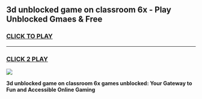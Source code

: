 
## 3d unblocked game on classroom 6x - Play Unblocked Gmaes & Free
<h3>
<a href="https://news.freeplayer.one?title=3d_unblocked_game_on_classroom_6x&ref=23F">CLICK TO PLAY</a></h3>
<hr>

<h3>
<a href="https://news.freeplayer.one?title=3d_unblocked_game_on_classroom_6x&ref=23F">CLICK 2 PLAY</a>
  
</h3>

<a href="https://news.freeplayer.one?title=3d_unblocked_game_on_classroom_6x&ref=23F/"><img src="https://clearcache.store/games.png"></a>


**3d unblocked game on classroom 6x games unblocked: Your Gateway to Fun and Accessible Online Gaming**
